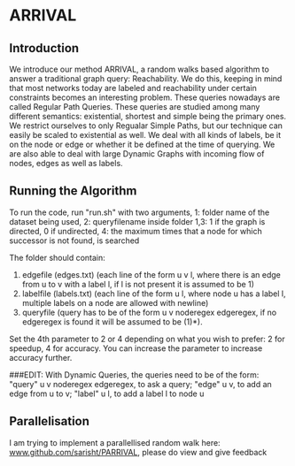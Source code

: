 # ARRIVAL

## Introduction

We introduce our method ARRIVAL, a random walks based algorithm to answer a traditional graph query: Reachability. We do this, keeping in mind that most networks today are labeled and reachability under certain constraints becomes an interesting problem. These queries nowadays are called Regular Path Queries. These queries are studied among many different semantics: existential, shortest and simple being the primary ones. We restrict ourselves to only Regualar Simple Paths, but our technique can easily be scaled to existential as well. We deal with all kinds of labels, be it on the node or edge or whether it be defined at the time of querying. We are also able to deal with large Dynamic Graphs with incoming flow of nodes, edges as well as labels.

## Running the Algorithm
To run the code, run "run.sh" with two arguments, 1: folder name of the dataset being used, 2: queryfilename inside folder 1,3: 1 if the graph is directed, 0 if undirected, 4: the maximum times that a node for which successor is not found, is searched

The folder should contain:
1. edgefile (edges.txt) (each line of the form u v l, where there is an edge from u to v with a label l, if l is not present it is assumed to be 1)
2. labelfile (labels.txt) (each line of the form u l, where node u has a label l, multiple labels on a node are allowed with newline) 
3. queryfile (query has to be of the form u v noderegex edgeregex, if no edgeregex is found it will be assumed to be (1)*).

Set the 4th parameter to 2 or 4 depending on what you wish to prefer: 2 for speedup, 4 for accuracy. You can increase the parameter to increase accuracy further.

###EDIT: With Dynamic Queries, the queries need to be of the form: "query" u v noderegex edgeregex, to ask a query; "edge" u v, to add an edge from u to v; "label" u l, to add a label l to node u

## Parallelisation

I am trying to implement a parallellised random walk here: www.github.com/sarisht/PARRIVAL, please do view and give feedback
